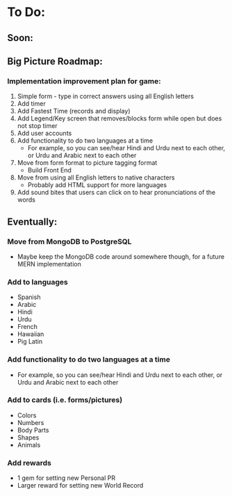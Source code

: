 # To Do:

## Soon:

## Big Picture Roadmap:

### Implementation improvement plan for game:

1. Simple form - type in correct answers using all English letters
2. Add timer
3. Add Fastest Time (records and display)
4. Add Legend/Key screen that removes/blocks form while open but does not stop timer
5. Add user accounts
6. Add functionality to do two languages at a time
    - For example, so you can see/hear Hindi and Urdu next to each other, or Urdu and Arabic next to each other
7. Move from form format to picture tagging format
    - Build Front End
8. Move from using all English letters to native characters
    - Probably add HTML support for more languages
9. Add sound bites that users can click on to hear pronunciations of the words

## Eventually:

### Move from MongoDB to PostgreSQL

- Maybe keep the MongoDB code around somewhere though, for a future MERN implementation

### Add to languages

- Spanish
- Arabic
- Hindi
- Urdu
- French
- Hawaiian
- Pig Latin

### Add functionality to do two languages at a time

- For example, so you can see/hear Hindi and Urdu next to each other, or Urdu and Arabic next to each other

### Add to cards (i.e. forms/pictures)

- Colors
- Numbers
- Body Parts
- Shapes
- Animals

### Add rewards

- 1 gem for setting new Personal PR
- Larger reward for setting new World Record